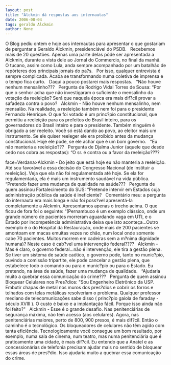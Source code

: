 ```yaml
---
layout: post
title: "Alckmin dá respostas aos internautas"
date: 2006-08-04
tags: geraldo Alckmin
author: None
---
```

O Blog pediu ontem e hoje aos internautas para apresentar o que gostariam de perguntar a Geraldo Alckmin, presidenciável do PSDB.
&nbsp;
Recebemos mais de 20 questões. Apenas uma parte delas pôde ser apresentada a Alckmin, durante a vista dele ao Jornal do Commercio, no final da manhã.
&nbsp;
O tucano, assim como Lula, anda sempre acompanhado por um batalhão de repórteres dos principais jornais do pa?s. 
&nbsp;
Por isso, qualquer entrevista é sempre complicada. Acaba se transformando numa coletiva de imprensa e o tempo fica curto.
&nbsp;
Daqui a pouco postarei mais respostas.
&nbsp;
“Não houve nenhum mensalinho???
&nbsp;
Pergunta de Rodrigo Vidal Torres de Sousa: “Por que o senhor acha que não investigaram o suficiente o mensalinho da votação da reeleição? Será que naquela época era mais dif?cil provar a safadeza contra o povo?
&nbsp;
Alckmin - Não houve nenhum mensalinho, nem mensalão. Na realidade, a reeleição também nem foi para o presidente Fernando Henrique. O que foi votado é um princ?pio constitucional, que permitiu a reeleição para os prefeitos do Brasil inteiro, para os governadores do Brasil inteiro e para o presidente. Também ninguém é obrigado a ser reeleito. Você só está dando ao povo, ao eleitor mais um instrumento. Se ele quiser reeleger ele era proibido antes da mudança constitucional. Hoje ele pode, se ele achar que é um bom governo.
&nbsp;
“Eu não manteria a reeleição???
&nbsp;
Pergunta de Djalma Junior (aquele que desde cedo nos cobra as respostas): “O sr. é contra ou a favor da reeleição????
&nbsp;

 face=Verdana>Alckmin - Do jeito que está hoje eu não manteria a reeleição. Até sou favorável a essa decisão do Congresso Nacional (de instituir a reeleição). Veja que ela não foi regulamentada até hoje. Se ela for regulamentada, ela é mais um instrumento saudável na vida pública.
&nbsp;
“Pretendo fazer uma mudança de qualidade na saúde???
&nbsp;
Pergunta de quem assinou Fortalecimento do SUS: “Pretende intervir em Estados cuja administração pública da saúde é ineficiente? 
&nbsp;
Comentário meu: a pergunta do internauta era mais longa e não foi poss?vel apresentá-la completamente a Alckmin. Apresentamos apenas o trecho acima. O que ficou de fora foi o seguinte: “(Pernambuco é um exemplo clássico, onde um grande número de pacientes morreram aguardando vaga em UTI, e o Estado por incompetência administrativa deixa que isto aconteça...Outro exemplo é o do Hospital da Restauração, onde mais de 200 pacientes se amontoam em macas emuitas vezes no chão, num local onde somente cabe 70 pacientes. Muitos morrem em cadeiras sem a m?nima dignidade humana)? Neste caso é cab?vel uma intervenção federal????
&nbsp;
Alckmin - Mas é claro, o governo federal...não é intervenção, ele tira a gestão plena. Se tiver um sistema de saúde caótico, o governo pode, tanto no munic?pio, ouvindo a comissão tripartite, ele pode cancelar a gestão plena, que estabelece todo o comando ou para o munic?pio ou para o Estado. Eu pretendo, na área de saúde, fazer uma mudança de qualidade.
&nbsp;
“Ajudaria muito a quebrar essa comunicação do crime???
&nbsp;
Pergunta de quem assinou Bloquear Celulares nos Pres?dios: \"Sou Engenheiro Eletrônico da USP. Embutir chapas de metal nos muros dos pres?dios e cobrir os forros e telhados com telas metálicas resolveriam o problema. Qualquer professor mediano de telecomunicações sabe disso ( princ?pio gaiola de faraday - século XVIII ). O custo é baixo e a implantação fácil. Porque isso ainda não foi feito?\"
&nbsp;
Alckmin - Esse é o grande desafio. Nas penitenciárias de segurança máxima, não tem acesso (aos celulares). Agora, nas penitenciárias maiores, perto de 800, 900 presos, é mais dif?cil. Então o caminho é o tecnológico. Os bloqueadores de celulares não têm agido com tanta eficiência. Tecnologicamente você consegue um bom resultado, por exemplo, numa sala de cinema, num teatro, mas numa penitenciária que é praticamente uma cidade, é mais dif?cil. Eu entendo que a Anatel e as concessionárias de telefonia precisam ajudar mais no sentido de bloquear essas áreas de pres?dio. Isso ajudaria muito a quebrar essa comunicação do crime. 